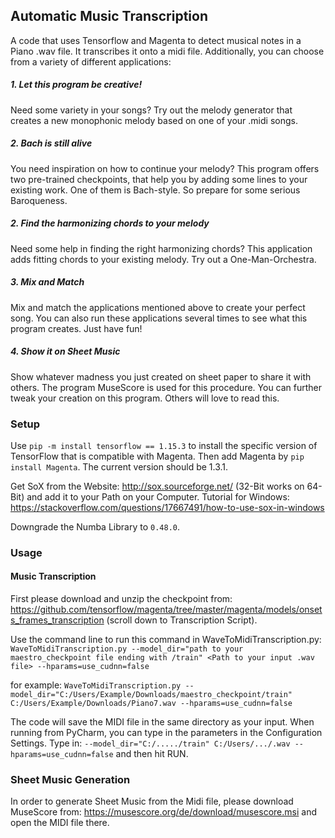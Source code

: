 ## Automatic Music Transcription
A code that uses Tensorflow and Magenta to detect musical notes in a Piano .wav file. It transcribes it onto a midi file. Additionally, you can choose from a variety of different applications:
##### 1. Let this program be creative! 
Need some variety in your songs? Try out the melody generator that creates a new monophonic melody based on one of your .midi songs. 
##### 2. Bach is still alive
You need inspiration on how to continue your melody? This program offers two pre-trained checkpoints, that help you by adding some lines to your existing work. One of them is Bach-style. So prepare for some serious Baroqueness.
##### 2.  Find the harmonizing chords to your melody
Need some help in finding the right harmonizing chords? This application adds fitting chords to your existing melody. Try out a One-Man-Orchestra.
##### 3. Mix and Match 
Mix and match the applications mentioned above to create your perfect song. You can also run these applications several times to see what this program creates. Just have fun!
##### 4. Show it on Sheet Music
Show whatever madness you just created on sheet paper to share it with others. The program MuseScore is used for this procedure. You can further tweak your creation on this program. Others will love to read this.

### Setup
Use `pip -m install tensorflow == 1.15.3` to install the specific version of TensorFlow that is compatible with Magenta.
Then add Magenta by `pip install Magenta`. The current version should be 1.3.1. 

Get SoX from the Website: http://sox.sourceforge.net/ (32-Bit works on 64-Bit) and add it to your Path on your Computer. Tutorial for Windows: https://stackoverflow.com/questions/17667491/how-to-use-sox-in-windows 

Downgrade the Numba Library to `0.48.0`. 

### Usage

#### Music Transcription 
First please download and unzip the checkpoint from:
https://github.com/tensorflow/magenta/tree/master/magenta/models/onsets_frames_transcription (scroll down to Transcription Script).

Use the command line to run this command in WaveToMidiTranscription.py: 
`WaveToMidiTranscription.py --model_dir="path to your maestro_checkpoint file ending with /train" <Path to your input .wav file> --hparams=use_cudnn=false`
                                                            
for example: 
`WaveToMidiTranscription.py --model_dir="C:/Users/Example/Downloads/maestro_checkpoint/train" C:/Users/Example/Downloads/Piano7.wav --hparams=use_cudnn=false`

The code will save the MIDI file in the same directory as your input.
When running from PyCharm, you can type in the parameters in the Configuration Settings. 
Type in: `--model_dir="C:/...../train" C:/Users/.../.wav --hparams=use_cudnn=false` and then hit RUN.

### Sheet Music Generation

In order to generate Sheet Music from the Midi file, please download MuseScore from: https://musescore.org/de/download/musescore.msi and open the MIDI file there.




